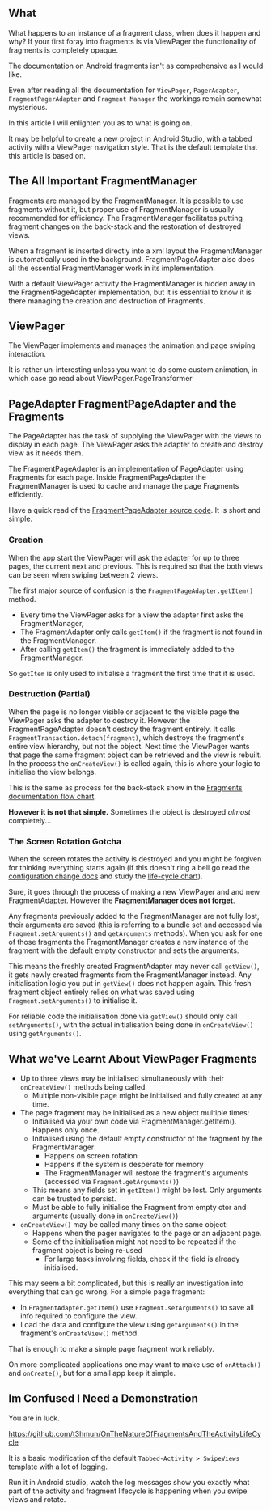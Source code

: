 ## What

What happens to an instance of a fragment class, when does it happen and why?
If your first foray into fragments is via ViewPager the functionality of fragments is completely opaque.

The documentation on Android fragments isn't as comprehensive as I would like.


Even after reading all the documentation for 
`ViewPager`, 
`PagerAdapter`, 
`FragmentPagerAdapter` 
and 
`Fragment Manager`
the workings remain somewhat mysterious.


In this article I will enlighten you as to what is going on.


It may be helpful to create a new project in Android Studio, with a tabbed activity with a ViewPager navigation style.
That is the default template that this article is based on.

## The All Important FragmentManager

Fragments are managed by the FragmentManager.
It is possible to use fragments without it, but proper use of FragmentManager is usually recommended for efficiency.
The FragmentManager facilitates putting fragment changes on the back-stack and the restoration of destroyed views.

When a fragment is inserted directly into a xml layout the FragmentManager is automatically used in the background.
FragmentPageAdapter also does all the essential FragmentManager work in its implementation.

With a default ViewPager activity the FragmentManager is hidden away in the FragmentPageAdapter implementation, 
but it is essential to know it is there managing the creation and destruction of Fragments.


## ViewPager

The ViewPager implements and manages the animation and page swiping interaction.

It is rather un-interesting unless you want to do some custom animation, 
in which case go read about ViewPager.PageTransformer


## PageAdapter FragmentPageAdapter and the Fragments

The PageAdapter has the task of supplying the ViewPager with the views to display in each page.
The ViewPager asks the adapter to create and destroy view as it needs them.

The FragmentPageAdapter is an implementation of PageAdapter using Fragments for each page.
Inside FragmentPageAdapter the FragmentManager is used to cache and manage the page Fragments efficiently.

Have a quick read of the [FragmentPageAdapter source code](https://android.googlesource.com/platform/frameworks/support/+/nougat-release/v13/java/android/support/v13/app/FragmentPagerAdapter.java).
It is short and simple.


### Creation

When the app start the ViewPager will ask the adapter for up to three pages, the current next and previous.
This is required so that the both views can be seen when swiping between 2 views.

The first major source of confusion is the `FragmentPageAdapter.getItem()` method.

* Every time the ViewPager asks for a view the adapter first asks the FragmentManager,
* The FragmentAdapter only calls `getItem()` if the fragment is not found in the FragmentManager.
* After calling `getItem()` the fragment is immediately added to the FragmentManager.

So `getItem` is only used to initialise a fragment the first time that it is used.


### Destruction (Partial)

When the page is no longer visible or adjacent to the visible page the ViewPager asks the adapter to destroy it.
However the FragmentPageAdapter doesn't destroy the fragment entirely.
It calls `FragmentTransaction.detach(fragment)`, which destroys the fragment's entire view hierarchy, but not the object.
Next time the ViewPager wants that page the same fragment object can be retrieved and the view is rebuilt.
In the process the `onCreateView()` is called again, this is where your logic to initialise the view belongs.

This is the same as process for the back-stack show in the [Fragments documentation flow chart](https://developer.android.com/guide/components/fragments.html#Creating).

**However it is not that simple.** Sometimes the object is destroyed _almost_ completely...


### The Screen Rotation Gotcha

When the screen rotates the activity is destroyed and you might be forgiven for thinking everything starts again 
(if this doesn't ring a bell go read the [configuration change docs](https://developer.android.com/guide/topics/resources/runtime-changes.html) and study the [life-cycle chart](https://developer.android.com/reference/android/app/Activity.html#ActivityLifecycle)).

Sure, it goes through the process of making a new ViewPager and and new FragmentAdapter.
However the **FragmentManager does not forget**.

Any fragments previously added to the FragmentManager are not fully lost, their arguments are saved 
(this is referring to a bundle set and accessed via `Fragment.setArguments()` and `getArguments` methods).
When you ask for one of those fragments the FragmentManager creates a new instance of the fragment with the default empty constructor and sets the arguments.

This means the freshly created FragmentAdapter may never call `getView()`, it gets newly created fragments from the FragmentManager instead.
Any initialisation logic you put in `getView()` does not happen again.
This fresh fragment object entirely relies on what was saved using `Fragment.setArguments()` to initialise it.

For reliable code the initialisation done via `getView()` should only call `setArguments()`, 
with the actual initialisation being done in `onCreateView()` using `getArguments()`.



## What we've Learnt About ViewPager Fragments

* Up to three views may be initialised simultaneously with their `onCreateView()` methods being called.
    * Multiple non-visible page might be initialised and fully created at any time.
* The page fragment may be initialised as a new object multiple times:
    * Initialised via your own code via FragmentManager.getItem(). Happens only once.
    * Initialised using the default empty constructor of the fragment by the FragmentManager
        * Happens on screen rotation
        * Happens if the system is desperate for memory
        * The FragmentManager will restore the fragment's arguments (accessed via `Fragment.getArguments()`)
    * This means any fields set in `getItem()` might be lost. Only arguments can be trusted to persist.
    * Must be able to fully initialise the Fragment from empty ctor and arguments (usually done in `onCreateView()`)
* `onCreateView()` may be called many times on the same object:
    * Happens when the pager navigates to the page or an adjacent page.
    * Some of the initialisation might not need to be repeated if the fragment object is being re-used
        * For large tasks involving fields, check if the field is already initialised.
        
This may seem a bit complicated, but this is really an investigation into everything that can go wrong.
For a simple page fragment:

* In `FragmentAdapter.getItem()` use `Fragment.setArguments()` to save all info required to configure the view.
* Load the data and configure the view using `getArguments()` in the fragment's `onCreateView()` method.

That is enough to make a simple page fragment work reliably.

On more complicated applications one may want to make use of `onAttach()` and `onCreate()`, but for a small app keep it simple.


## Im Confused I Need a Demonstration

You are in luck.

https://github.com/t3hmun/OnTheNatureOfFragmentsAndTheActivityLifeCycle

It is a basic modification of the default `Tabbed-Activity > SwipeViews` template with a lot of logging.

Run it in Android studio, watch the log messages show you exactly what part of the activity and fragment lifecycle is happening when you swipe views and rotate.
